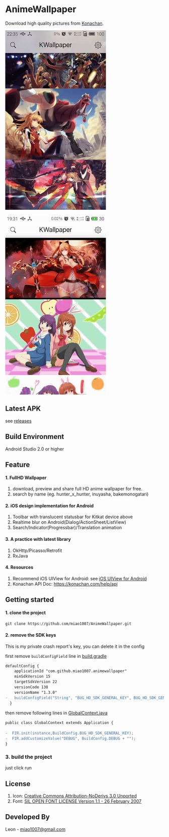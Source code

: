 


AnimeWallpaper
=====================

Download high quality pictures from [Konachan](https://Konachan.net).


![Blur](blur.gif)

![Search](search.gif)


## Latest APK
see [releases](https://github.com/miao1007/AnimeWallpaper/releases)


Build Environment
-------------
Android Studio 2.0 or higher


Feature
-------

#### 1. FullHD Wallpaper

1. download, preview and share full HD anime wallpaper for free.
2. search by name (eg. hunter_x_hunter, inuyasha, bakemonogatari)

#### 2. iOS design implementation for Android

1. Toolbar with translucent statusbar for Kitkat device above
2. Realtime blur on Android(Dialog/ActionSheet/ListView)
3. Search/Indicator(Progressbar)/Translation animation

#### 3. A practice with latest library

1. OkHttp/Picasso/Retrofit
2. RxJava


#### 4. Resources

1. Recommend iOS UIView for Android: see [iOS UIView for Android](github_best_ios.md)
2. Konachan API Doc: https://konachan.com/help/api



Getting started
--------

#### 1. clone the project

  ```
git clone https://github.com/miao1007/AnimeWallpaper.git
  ```



#### 2. remove the SDK keys

This is my private crash report's key, you can delete it in the config

first remove `buildConfigField` line in [build.gradle](app/build.gradle)

```diff
defaultConfig {
    applicationId "com.github.miao1007.animewallpaper"
    minSdkVersion 15
    targetSdkVersion 22
    versionCode 130
    versionName "1.3.0"
-   buildConfigField("String", "BUG_HD_SDK_GENERAL_KEY", BUG_HD_SDK_GENERAL_KEY)
  }
```

then remove following lines in [GlobalContext.java](app/src/main/java/com/github/miao1007/animewallpaper/support/GlobalContext.java)

```diff
public class GlobalContext extends Application {

-  FIR.init(instance,BuildConfig.BUG_HD_SDK_GENERAL_KEY);
-  FIR.addCustomizeValue("DEBUG", BuildConfig.DEBUG + "");
}
```

### 3. build the project

just click run




License
---------
1. Icon: [Creative Commons Attribution-NoDerivs 3.0 Unported](https://icons8.com/license/)
2. Font: [SIL OPEN FONT LICENSE Version 1.1 - 26 February 2007](https://www.google.com/fonts)



Developed By
-------------
Leon - miao1007@gmail.com

